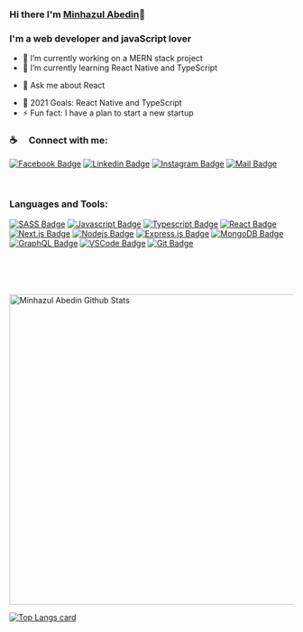 ### Hi there I'm [Minhazul Abedin][website]👋

<!--
**minhaz19/minhaz19** is a ✨ _special_ ✨ repository because its `README.md` (this file) appears on your GitHub profile.

Here are some ideas to get you started:
-->
### I'm a web developer and javaScript lover
</hr>

- 🔭 I’m currently working on a MERN stack project
- 🌱 I’m currently learning React Native and TypeScript
<!-- - 👯 I’m looking to collaborate on ... -->
<!-- - 🤔 I’m looking for help with ... -->
- 💬 Ask me about React
<!-- - 📫 How to reach me: ... -->
- 🥅 2021 Goals: React Native and TypeScript
- ⚡ Fun fact: I have a plan to start a new startup

### :coffee: &emsp;Connect with me:

[![Facebook Badge](https://img.shields.io/badge/Facebook-1877F2?style=for-the-badge&logo=facebook&logoColor=white)](https://www.facebook.com/minhazulabedin.shouhug)  [![Linkedin Badge](https://img.shields.io/badge/LinkedIn-0077B5?style=for-the-badge&logo=linkedin&logoColor=white)](https://www.linkedin.com/in/minhaz19/) [![Instagram Badge](https://img.shields.io/badge/Instagram-E4405F?style=for-the-badge&logo=instagram&logoColor=white)](https://www.instagram.com/abedin.minhazz/) [![Mail Badge](https://img.shields.io/badge/Gmail-D14836?style=for-the-badge&logo=gmail&logoColor=white)](mailto:minhazulabedin44@gmail.com)

<br />

### Languages and Tools:

[![SASS Badge](https://img.shields.io/badge/Sass-CC6699?style=for-the-badge&logo=sass&logoColor=white)](#) [![Javascript Badge](https://img.shields.io/badge/-Javascript-F0DB4F?style=for-the-badge&labelColor=black&logo=javascript&logoColor=F0DB4F)](#) [![Typescript Badge](https://img.shields.io/badge/-Typescript-007acc?style=for-the-badge&labelColor=black&logo=typescript&logoColor=007acc)](#) [![React Badge](https://img.shields.io/badge/-React-61DBFB?style=for-the-badge&labelColor=black&logo=react&logoColor=61DBFB)](#) [![Next.js Badge](https://img.shields.io/badge/next.js-000000?style=for-the-badge&logo=nextdotjs&logoColor=white)](#) [![Nodejs Badge](https://img.shields.io/badge/-Nodejs-3C873A?style=for-the-badge&labelColor=black&logo=node.js&logoColor=3C873A)](#) [![Express.js Badge](https://img.shields.io/badge/Express.js-000000?style=for-the-badge&logo=express&logoColor=white)](#) [![MongoDB Badge](https://img.shields.io/badge/MongoDB-4EA94B?style=for-the-badge&logo=mongodb&logoColor=white)](#) [![GraphQL Badge](https://img.shields.io/badge/-GraphQl-e535ab?style=for-the-badge&labelColor=black&logo=node.js&logoColor=e535ab)](#) [![VSCode Badge](https://img.shields.io/badge/Visual_Studio-5C2D91?style=for-the-badge&logo=visual%20studio&logoColor=white)](#) [![Git Badge](https://img.shields.io/badge/Git-F05032?style=for-the-badge&logo=git&logoColor=white)](#)




<br />

<br />

<br />
<br />

<img width="550px" alt="Minhazul Abedin Github Stats"  src="https://github-readme-stats.vercel.app/api?username=minhaz19&show_icons=true"/>

[![Top Langs card](https://github-readme-stats.vercel.app/api/top-langs/?username=minhaz19&card_width=550)](https://github.com/minhaz19)


[programming]: https://www.programming-hero.com/
[website]: https://minhaz-portfolio-beta.firebaseapp.com/
[linkedin]: https://www.linkedin.com/in/minhaz19/
[webdevplaylist]: https://minhaz-portfolio-beta.firebaseapp.com/
[jsplaylist]: https://minhaz-portfolio-beta.firebaseapp.com/
[cssplaylist]: https://minhaz-portfolio-beta.firebaseapp.com/
[reactplaylist]: https://minhaz-portfolio-beta.firebaseapp.com/

